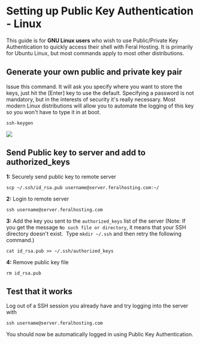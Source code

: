 Setting up Public Key Authentication - Linux
============================================

  
This guide is for **GNU Linux users** who wish to use Public/Private Key Authentication to quickly access their shell with Feral Hosting. It is primarily for Ubuntu Linux, but most commands apply to most other distributions.  
  

Generate your own public and private key pair
---------------------------------------------

  
Issue this command. It will ask you specify where you want to store the keys, just hit the \[Enter\] key to use the default. Specifying a password is not mandatory, but in the interests of security it's really necessary. Most modern Linux distributions will allow you to automate the logging of this key so you won't have to type it in at boot.  
  

    ssh-keygen

  
![](https://raw.githubusercontent.com/feralhosting/feralfilehosting/master/Feral%20Wiki/Linux%20Command-Line%20-%20Advanced/Setting%20Up%20Public%20Key%20Authentication%20-%20Linux/1.png)  
  

Send Public key to server and add to authorized\_keys
-----------------------------------------------------

  
**1:** Securely send public key to remote server  
  

    scp ~/.ssh/id_rsa.pub username@server.feralhosting.com:~/

  
**2:** Login to remote server  
  

    ssh username@server.feralhosting.com

  
**3:** Add the key you sent to the `authorized_keys` list of the server (Note: If you get the message `No such file or directory`, it means that your SSH directory doesn't exist.  Type `mkdir ~/.ssh` and then retry the following command.)  
  

    cat id_rsa.pub >> ~/.ssh/authorized_keys

  
**4:** Remove public key file  
  

    rm id_rsa.pub

  

Test that it works
------------------

  
Log out of a SSH session you already have and try logging into the server with  
  

    ssh username@server.feralhosting.com

  
You should now be automatically logged in using Public Key Authentication.  

